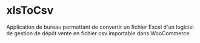 # xlsToCsv

Application de bureau permettant de convertir un fichier Excel d'un logiciel de gestion de dépôt vente en fichier csv importable dans WooCommerce
